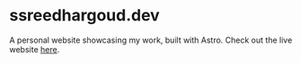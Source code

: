 # ssreedhargoud.dev

A personal website showcasing my work, built with Astro.
Check out the live website [here](https://ssreedhargoud.dev).
